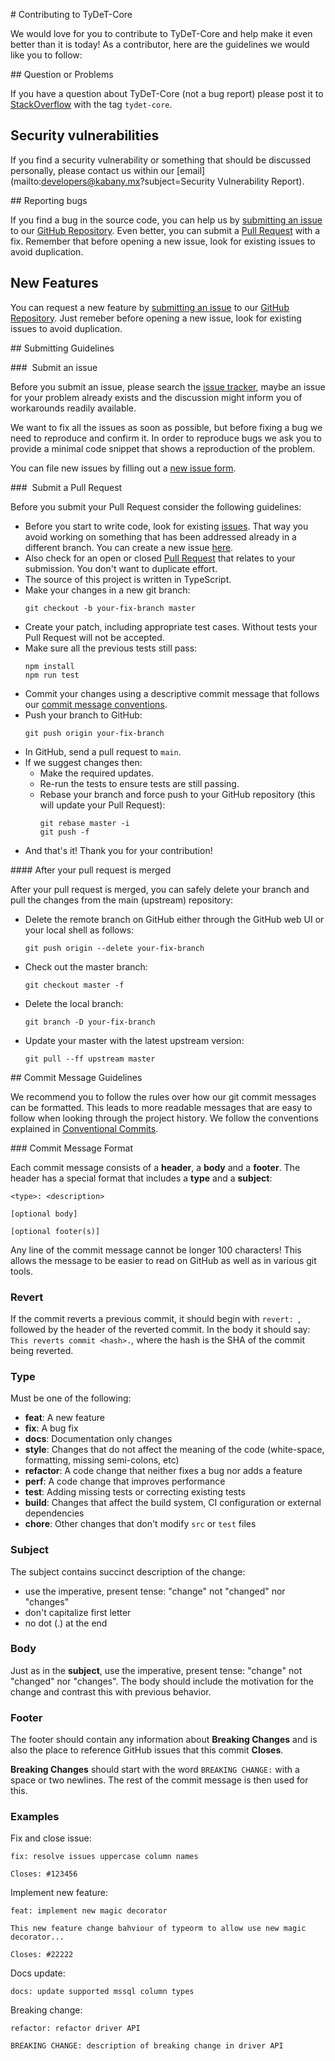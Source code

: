 # Contributing to TyDeT-Core

We would love for you to contribute to TyDeT-Core and help make it even better than it is today! As a contributor, here are the guidelines we would like you to follow:

## Question or Problems

If you have a question about TyDeT-Core (not a bug report) please post it to [StackOverflow][stackoverflow] with the tag `tydet-core`.

## Security vulnerabilities

If you find a security vulnerability or something that should be discussed personally, please contact us within our [email](mailto:developers@kabany.mx?subject=Security Vulnerability Report).

## Reporting bugs

If you find a bug in the source code, you can help us by [submitting an issue](#issue) to our [GitHub Repository][github-repository]. Even better, you can submit a [Pull Request](#pull-request) with a fix. Remember that before opening a new issue, look for existing issues to avoid duplication.

## New Features

You can request a new feature by [submitting an issue](#issue) to our [GitHub Repository][github-repository]. Just remeber before opening a new issue, look for existing issues to avoid duplication.

## Submitting Guidelines

### <a name="issue"></a> Submit an issue

Before you submit an issue, please search the [issue tracker][github-issue], maybe an issue for your problem already exists and the discussion might inform you of workarounds readily available.

We want to fix all the issues as soon as possible, but before fixing a bug we need to reproduce and confirm it. In order to reproduce bugs we ask you to provide a minimal code snippet that shows a reproduction of the problem.

You can file new issues by filling out a [new issue form][github-issue-new].

### <a name="pull-request"></a> Submit a Pull Request

Before you submit your Pull Request consider the following guidelines:

* Before you start to write code, look for existing [issues][github-issue]. That way you avoid working on something that has been addressed already in a different branch. You can create a new issue [here][github-issue-new].
* Also check for an open or closed [Pull Request][github-pull] that relates to your submission. You don't want to duplicate effort.
* The source of this project is written in TypeScript.
* Make your changes in a new git branch:
  ```shell
  git checkout -b your-fix-branch master
  ```
* Create your patch, including appropriate test cases. Without tests your Pull Request will not be accepted.
* Make sure all the previous tests still pass:
  ```shell
  npm install
  npm run test
  ```
* Commit your changes using a descriptive commit message that follows our [commit message conventions](#commit).
* Push your branch to GitHub:
  ```shell
  git push origin your-fix-branch
  ```
* In GitHub, send a pull request to `main`.
* If we suggest changes then:
  - Make the required updates.
  - Re-run the tests to ensure tests are still passing.
  - Rebase your branch and force push to your GitHub repository (this will update your Pull Request):
    ```shell
    git rebase master -i
    git push -f
    ```
* And that's it! Thank you for your contribution!

#### After your pull request is merged

After your pull request is merged, you can safely delete your branch and pull the changes from the main (upstream) repository:

* Delete the remote branch on GitHub either through the GitHub web UI or your local shell as follows:
  ```shell
  git push origin --delete your-fix-branch
  ```
* Check out the master branch:
  ```shell
  git checkout master -f
  ```
* Delete the local branch:
  ```shell
  git branch -D your-fix-branch
  ```
* Update your master with the latest upstream version:
  ```shell
  git pull --ff upstream master
  ```

## Commit Message Guidelines

We recommend you to follow the rules over how our git commit messages can be formatted. This leads to more readable messages that are easy to follow when looking through the project history. We follow the conventions explained in [Conventional Commits](https://www.conventionalcommits.org/en/v1.0.0/).

### Commit Message Format

Each commit message consists of a **header**, a **body** and a **footer**. The header has a special format that includes a **type** and a **subject**:

```
<type>: <description>

[optional body]

[optional footer(s)]
```

Any line of the commit message cannot be longer 100 characters! This allows the message to be easier to read on GitHub as well as in various git tools.

### Revert
If the commit reverts a previous commit, it should begin with `revert: `, followed by the header of
the reverted commit. In the body it should say: `This reverts commit <hash>.`, where the hash is
the SHA of the commit being reverted.

### Type
Must be one of the following:

* **feat**: A new feature
* **fix**: A bug fix
* **docs**: Documentation only changes
* **style**: Changes that do not affect the meaning of the code (white-space, formatting, missing semi-colons, etc)
* **refactor**: A code change that neither fixes a bug nor adds a feature
* **perf**: A code change that improves performance
* **test**: Adding missing tests or correcting existing tests
* **build**: Changes that affect the build system, CI configuration or external dependencies
* **chore**: Other changes that don't modify `src` or `test` files

### Subject
The subject contains succinct description of the change:

* use the imperative, present tense: "change" not "changed" nor "changes"
* don't capitalize first letter
* no dot (.) at the end

### Body
Just as in the **subject**, use the imperative, present tense: "change" not "changed" nor "changes".
The body should include the motivation for the change and contrast this with previous behavior.

### Footer
The footer should contain any information about **Breaking Changes** and is also the place to
reference GitHub issues that this commit **Closes**.

**Breaking Changes** should start with the word `BREAKING CHANGE:` with a space or two newlines.
The rest of the commit message is then used for this.

### Examples
Fix and close issue:
```
fix: resolve issues uppercase column names

Closes: #123456
```
Implement new feature:
```
feat: implement new magic decorator

This new feature change bahviour of typeorm to allow use new magic decorator...

Closes: #22222
```
Docs update:
```
docs: update supported mssql column types
```
Breaking change:
```
refactor: refactor driver API

BREAKING CHANGE: description of breaking change in driver API
```



<!-- Markdown link & img dfn's -->
[stackoverflow]: https://stackoverflow.com/questions/tagged/tydet-core
[github-repository]: https://github.com/Kabany/tydet-core
[github-issue]: https://github.com/Kabany/tydet-core/issues
[github-issue-new]: https://github.com/Kabany/tydet-core/issues/new
[github-pull]: https://github.com/Kabany/tydet-core/pulls

